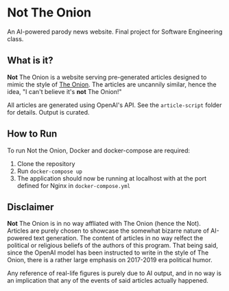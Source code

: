 # **Not** The Onion
An AI-powered parody news website. Final project for Software Engineering class.

## What is it?
**Not** The Onion is a website serving pre-generated articles designed to mimic the style of [The Onion](www.theonion.com). The articles are uncannily similar, hence the idea, "I can't believe it's **not** The Onion!"

All articles are generated using OpenAI's API. See the `article-script` folder for details. Output is curated.

## How to Run
To run Not the Onion, Docker and docker-compose are required:

1. Clone the repository
2. Run `docker-compose up`
3. The application should now be running at localhost with at the port defined for Nginx in `docker-compose.yml`

## Disclaimer
**Not** The Onion is in no way affliated with The Onion (hence the Not). Articles are purely chosen to showcase the somewhat bizarre nature of AI-powered text generation. The content of articles in no way relfect the political or religious beliefs of the authors of this program. That being said, since the OpenAI model has been instructed to write in the style of The Onion, there is a rather large emphasis on 2017-2019 era political humor.

Any reference of real-life figures is purely due to AI output, and in no way is an implication that any of the events of said articles actually happened.

